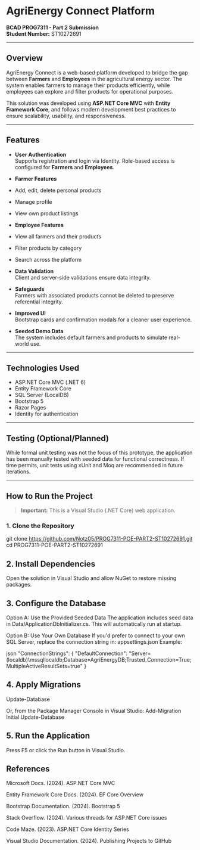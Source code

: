 # AgriEnergy Connect Platform   
**BCAD PROG7311 - Part 2 Submission**  
**Student Number:** ST10272691

---

##  Overview

AgriEnergy Connect is a web-based platform developed to bridge the gap between **Farmers** and **Employees** in the agricultural energy sector. The system enables farmers to manage their products efficiently, while employees can explore and filter products for operational purposes.

This solution was developed using **ASP.NET Core MVC** with **Entity Framework Core**, and follows modern development best practices to ensure scalability, usability, and responsiveness.

---

##  Features

-  **User Authentication**  
  Supports registration and login via Identity. Role-based access is configured for **Farmers** and **Employees**.

-  **Farmer Features**  
  - Add, edit, delete personal products  
  - Manage profile  
  - View own product listings

-  **Employee Features**  
  - View all farmers and their products  
  - Filter products by category  
  - Search across the platform

-  **Data Validation**  
  Client and server-side validations ensure data integrity.

-  **Safeguards**  
  Farmers with associated products cannot be deleted to preserve referential integrity.

-  **Improved UI**  
  Bootstrap cards and confirmation modals for a cleaner user experience.

-  **Seeded Demo Data**  
  The system includes default farmers and products to simulate real-world use.

---

##  Technologies Used

- ASP.NET Core MVC (.NET 6)  
- Entity Framework Core  
- SQL Server (LocalDB)  
- Bootstrap 5  
- Razor Pages  
- Identity for authentication

---

##  Testing (Optional/Planned)

While formal unit testing was not the focus of this prototype, the application has been manually tested with seeded data for functional correctness. If time permits, unit tests using xUnit and Moq are recommended in future iterations.

---

##  How to Run the Project

>  **Important:** This is a Visual Studio (.NET Core) web application.

### 1. **Clone the Repository**
git clone https://github.com/Notz05/PROG7311-POE-PART2-ST10272691.git
cd PROG7311-POE-PART2-ST10272691

## 2. Install Dependencies
Open the solution in Visual Studio and allow NuGet to restore missing packages.

## 3. Configure the Database
Option A: Use the Provided Seeded Data
The application includes seed data in Data/ApplicationDbInitializer.cs. This will automatically run at startup.

Option B: Use Your Own Database
If you'd prefer to connect to your own SQL Server, replace the connection string in:
appsettings.json
Example:

json
"ConnectionStrings": {
  "DefaultConnection": "Server=(localdb)\\mssqllocaldb;Database=AgriEnergyDB;Trusted_Connection=True;MultipleActiveResultSets=true"
}

## 4. Apply Migrations
Update-Database

Or, from the Package Manager Console in Visual Studio:
Add-Migration Initial
Update-Database

## 5. Run the Application
Press F5 or click the Run button in Visual Studio.

## References
Microsoft Docs. (2024). ASP.NET Core MVC

Entity Framework Core Docs. (2024). EF Core Overview

Bootstrap Documentation. (2024). Bootstrap 5

Stack Overflow. (2024). Various threads for ASP.NET Core issues

Code Maze. (2023). ASP.NET Core Identity Series

Visual Studio Documentation. (2024). Publishing Projects to GitHub 
